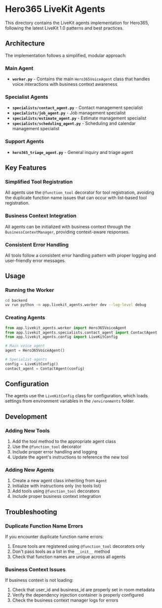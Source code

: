 # Hero365 LiveKit Agents

This directory contains the LiveKit agents implementation for Hero365, following the latest LiveKit 1.0 patterns and best practices.

## Architecture

The implementation follows a simplified, modular approach:

### Main Agent
- **`worker.py`** - Contains the main `Hero365VoiceAgent` class that handles voice interactions with business context awareness

### Specialist Agents
- **`specialists/contact_agent.py`** - Contact management specialist
- **`specialists/job_agent.py`** - Job management specialist  
- **`specialists/estimate_agent.py`** - Estimate management specialist
- **`specialists/scheduling_agent.py`** - Scheduling and calendar management specialist

### Support Agents
- **`hero365_triage_agent.py`** - General inquiry and triage agent

## Key Features

### Simplified Tool Registration
All agents use the `@function_tool` decorator for tool registration, avoiding the duplicate function name issues that can occur with list-based tool registration.

### Business Context Integration
All agents can be initialized with business context through the `BusinessContextManager`, providing context-aware responses.

### Consistent Error Handling
All tools follow a consistent error handling pattern with proper logging and user-friendly error messages.

## Usage

### Running the Worker
```bash
cd backend
uv run python -m app.livekit_agents.worker dev --log-level debug
```

### Creating Agents
```python
from app.livekit_agents.worker import Hero365VoiceAgent
from app.livekit_agents.specialists.contact_agent import ContactAgent
from app.livekit_agents.config import LiveKitConfig

# Main voice agent
agent = Hero365VoiceAgent()

# Specialist agents
config = LiveKitConfig()
contact_agent = ContactAgent(config)
```

## Configuration

The agents use the `LiveKitConfig` class for configuration, which loads settings from environment variables in the `/environments` folder.

## Development

### Adding New Tools
1. Add the tool method to the appropriate agent class
2. Use the `@function_tool` decorator
3. Include proper error handling and logging
4. Update the agent's instructions to reference the new tool

### Adding New Agents
1. Create a new agent class inheriting from `Agent`
2. Initialize with instructions only (no tools list)
3. Add tools using `@function_tool` decorators
4. Include proper business context integration

## Troubleshooting

### Duplicate Function Name Errors
If you encounter duplicate function name errors:
1. Ensure tools are registered using `@function_tool` decorators only
2. Don't pass tools as a list in the `__init__` method
3. Check that function names are unique across all agents

### Business Context Issues
If business context is not loading:
1. Check that user_id and business_id are properly set in room metadata
2. Verify the dependency injection container is properly configured
3. Check the business context manager logs for errors 